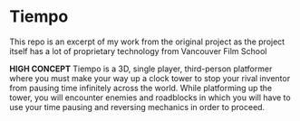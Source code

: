# Tiempo
This repo is an excerpt of my work from the original project as the project itself has a lot of proprietary technology from Vancouver Film School

**HIGH CONCEPT**
Tiempo is a 3D, single player, third-person platformer where you must make your way up a clock tower to stop your rival inventor from pausing time infinitely across the world. While platforming up the tower, you will encounter enemies and roadblocks in which you will have to use your time pausing and reversing mechanics in order to proceed.
